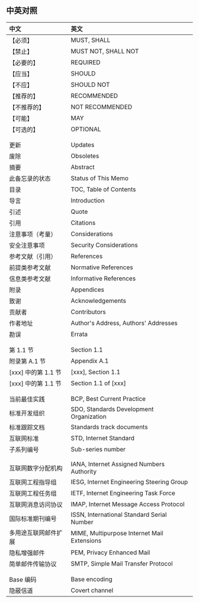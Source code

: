 ## 中英对照

| 中文                 | 英文
|:---------------------|:-------------------------------------
| 【必须】             | MUST, SHALL
| 【禁止】             | MUST NOT, SHALL NOT
| 【必要的】           | REQUIRED
| 【应当】             | SHOULD
| 【不应】             | SHOULD NOT
| 【推荐的】           | RECOMMENDED
| 【不推荐的】         | NOT RECOMMENDED
| 【可能】             | MAY
| 【可选的】           | OPTIONAL
|                      |
|                      |
| 更新                 | Updates
| 废除                 | Obsoletes
| 摘要                 | Abstract
| 此备忘录的状态       | Status of This Memo
| 目录                 | TOC, Table of Contents
| 导言                 | Introduction
| 引述                 | Quote
| 引用                 | Citations
| 注意事项（考量）     | Considerations
| 安全注意事项         | Security Considerations
| 参考文献（引用）     | References
| 前提类参考文献       | Normative References
| 信息类参考文献       | Informative References
| 附录                 | Appendices
| 致谢                 | Acknowledgements
| 贡献者               | Contributors
| 作者地址             | Author's Address, Authors' Addresses
| 勘误                 | Errata
|                      |
|                      |
| 第 1.1 节            | Section 1.1
| 附录第 A.1 节        | Appendix A.1
| [xxx] 中的第 1.1 节  | [xxx], Section 1.1
| [xxx] 中的第 1.1 节  | Section 1.1 of [xxx]
|                      |
|                      |
| 当前最佳实践         | BCP, Best Current Practice
| 标准开发组织         | SDO, Standards Development Organization
| 标准跟踪文档         | Standards track documents
| 互联网标准           | STD, Internet Standard
| 子系列编号           | Sub-series number
|                      |
|                      |
| 互联网数字分配机构   | IANA, Internet Assigned Numbers Authority
| 互联网工程指导组     | IESG, Internet Engineering Steering Group
| 互联网工程任务组     | IETF, Internet Engineering Task Force
| 互联网消息访问协议   | IMAP, Internet Message Access Protocol
| 国际标准期刊编号     | ISSN, International Standard Serial Number
| 多用途互联网邮件扩展 | MIME, Multipurpose Internet Mail Extensions
| 隐私增强邮件         | PEM, Privacy Enhanced Mail
| 简单邮件传输协议     | SMTP, Simple Mail Transfer Protocol
|                      |
|                      |
| Base 编码            | Base encoding
| 隐蔽信道             | Covert channel
